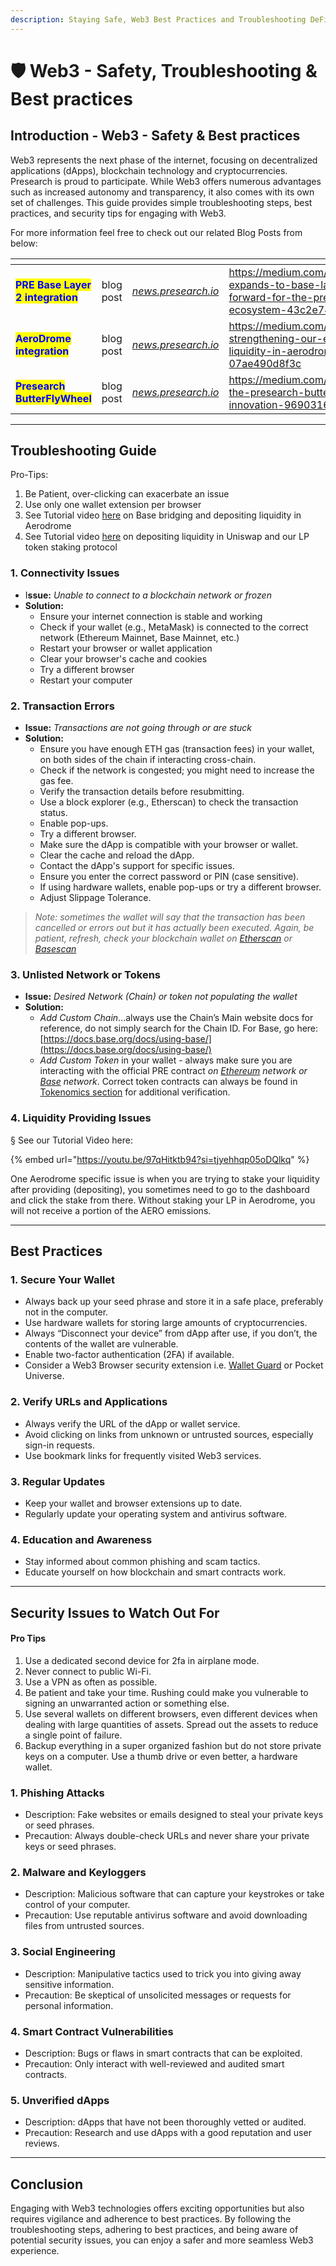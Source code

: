 ```yaml
---
description: Staying Safe, Web3 Best Practices and Troubleshooting DeFi Activity
---
```


# 🛡️ Web3 - Safety, Troubleshooting & Best practices

## Introduction - Web3 - Safety & Best practices

Web3 represents the next phase of the internet, focusing on decentralized applications (dApps), blockchain technology and cryptocurrencies. Presearch is proud to participate. While Web3 offers numerous advantages such as increased autonomy and transparency, it also comes with its own set of challenges. This guide provides simple troubleshooting steps, best practices, and security tips for engaging with Web3.

For more information feel free to check out our related Blog Posts from below:

<table data-view="cards"><thead><tr><th></th><th></th><th></th><th data-hidden data-card-target data-type="content-ref"></th></tr></thead><tbody><tr><td><mark style="color:blue;"><strong>PRE Base Layer 2 integration</strong></mark></td><td>blog post</td><td><a href="https://medium.com/@presearch/presearch-expands-to-base-layer-2-a-giant-leap-forward-for-the-pre-token-and-ecosystem-43c2e7410e84"><em>news.presearch.io</em></a></td><td><a href="https://medium.com/@presearch/presearch-expands-to-base-layer-2-a-giant-leap-forward-for-the-pre-token-and-ecosystem-43c2e7410e84">https://medium.com/@presearch/presearch-expands-to-base-layer-2-a-giant-leap-forward-for-the-pre-token-and-ecosystem-43c2e7410e84</a></td></tr><tr><td><mark style="color:blue;"><strong>AeroDrome integration</strong></mark></td><td>blog post</td><td><a href="https://medium.com/@presearch/join-us-in-strengthening-our-ecosystem-part-ii-add-liquidity-in-aerodrome-and-earn-07ae490d8f3c"><em>news.presearch.io</em></a></td><td><a href="https://medium.com/@presearch/join-us-in-strengthening-our-ecosystem-part-ii-add-liquidity-in-aerodrome-and-earn-07ae490d8f3c">https://medium.com/@presearch/join-us-in-strengthening-our-ecosystem-part-ii-add-liquidity-in-aerodrome-and-earn-07ae490d8f3c</a></td></tr><tr><td><mark style="color:blue;"><strong>Presearch ButterFlyWheel</strong></mark></td><td>blog post</td><td><a href="https://medium.com/@presearch/introducing-the-presearch-butterflywheel-a-prefi-innovation-969031698bc3"><em>news.presearch.io</em></a></td><td><a href="https://medium.com/@presearch/introducing-the-presearch-butterflywheel-a-prefi-innovation-969031698bc3">https://medium.com/@presearch/introducing-the-presearch-butterflywheel-a-prefi-innovation-969031698bc3</a></td></tr></tbody></table>

***

## Troubleshooting Guide

Pro-Tips:

1. Be Patient, over-clicking can exacerbate an issue
2. Use only one wallet extension per browser
3. See Tutorial video [here](https://www.youtube.com/watch?v=97qHitktb94) on Base bridging and depositing liquidity in Aerodrome
4. See Tutorial video [here](https://www.youtube.com/watch?v=QVonc4beLZs) on depositing liquidity in Uniswap and our LP token staking protocol

### 1. Connectivity Issues

* I**ssue:** _Unable to connect to a blockchain network or frozen_
* **Solution:**
  * Ensure your internet connection is stable and working
  * Check if your wallet (e.g., MetaMask) is connected to the correct network (Ethereum Mainnet, Base Mainnet, etc.)
  * Restart your browser or wallet application
  * Clear your browser's cache and cookies
  * Try a different browser
  * Restart your computer

### 2. Transaction Errors

* **Issue:** _Transactions are not going through or are stuck_
* **Solution:**
  * Ensure you have enough ETH gas (transaction fees) in your wallet, on both sides of the chain if interacting cross-chain.
  * Check if the network is congested; you might need to increase the gas fee.
  * Verify the transaction details before resubmitting.
  * Use a block explorer (e.g., Etherscan) to check the transaction status.
  * Enable pop-ups.
  * Try a different browser.
  * Make sure the dApp is compatible with your browser or wallet.
  * Clear the cache and reload the dApp.
  * Contact the dApp's support for specific issues.
  * Ensure you enter the correct password or PIN (case sensitive).
  * If using hardware wallets, enable pop-ups or try a different browser.
  * Adjust Slippage Tolerance.

> _Note: sometimes the wallet will say that the transaction has been cancelled or errors out but it has actually been executed.  Again, be patient, refresh, check your blockchain wallet on_ [_Etherscan_](https://etherscan.io/token/0xec213f83defb583af3a000b1c0ada660b1902a0f) _or_ [_Basescan_](https://basescan.org/token/0x3816dd4bd44c8830c2fa020a5605bac72fa3de7a)

### 3. Unlisted Network or Tokens

* **Issue:** _Desired Network (Chain) or token not populating the wallet_
* **Solution:**
  * _Add Custom Chain_...always use the Chain’s Main website docs for reference, do not simply search for the Chain ID.  For Base, go here: [https://docs.base.org/docs/using-base/](https://docs.base.org/docs/using-base/)
  * _Add Custom Token_ in your wallet - always make sure you are interacting with the official PRE contract _on_ [_Ethereum_](https://etherscan.io/token/0xec213f83defb583af3a000b1c0ada660b1902a0f) _network or_ [_Base_](https://basescan.org/token/0x3816dd4bd44c8830c2fa020a5605bac72fa3de7a) _network_.  Correct token contracts can always be found in [Tokenomics section](tokenomics/#about-pre-presearch-token) for additional verification.

### 4. Liquidity Providing Issues

§  See our Tutorial Video here:&#x20;

{% embed url="https://youtu.be/97qHitktb94?si=tjyehhqp05oDQlkq" %}

One Aerodrome specific issue is when you are trying to stake your liquidity after providing (depositing), you sometimes need to go to the dashboard and click the stake from there.  Without staking your LP in Aerodrome, you will not receive a portion of the AERO emissions.

***

## Best Practices

### 1. Secure Your Wallet

* Always back up your seed phrase and store it in a safe place, preferably not in the computer.
* Use hardware wallets for storing large amounts of cryptocurrencies.
* Always “Disconnect your device” from dApp after use, if you don’t, the contents of the wallet are vulnerable.
* Enable two-factor authentication (2FA) if available.
* Consider a Web3 Browser security extension i.e. [Wallet Guard](https://walletguard.app/) or Pocket Universe.

### 2. Verify URLs and Applications

* Always verify the URL of the dApp or wallet service.
* Avoid clicking on links from unknown or untrusted sources, especially sign-in requests.
* Use bookmark links for frequently visited Web3 services.

### 3. Regular Updates

* Keep your wallet and browser extensions up to date.
* Regularly update your operating system and antivirus software.

### 4. Education and Awareness

* Stay informed about common phishing and scam tactics.
* Educate yourself on how blockchain and smart contracts work.

***

## Security Issues to Watch Out For

#### **Pro Tips**

1. Use a dedicated second device for 2fa in airplane mode.
2. Never connect to public Wi-Fi.
3. Use a VPN as often as possible.
4. Be patient and take your time.  Rushing could make you vulnerable to signing an unwarranted action or something else.
5. Use several wallets on different browsers, even different devices when dealing with large quantities of assets.  Spread out the assets to reduce a single point of failure.
6. Backup everything in a super organized fashion but do not store private keys on a computer.  Use a thumb drive or even better, a hardware wallet.

### 1. Phishing Attacks

* Description: Fake websites or emails designed to steal your private keys or seed phrases.
* Precaution: Always double-check URLs and never share your private keys or seed phrases.

### 2. Malware and Keyloggers

* Description: Malicious software that can capture your keystrokes or take control of your computer.
* Precaution: Use reputable antivirus software and avoid downloading files from untrusted sources.

### 3. Social Engineering

* Description: Manipulative tactics used to trick you into giving away sensitive information.
* Precaution: Be skeptical of unsolicited messages or requests for personal information.

### 4. Smart Contract Vulnerabilities

* Description: Bugs or flaws in smart contracts that can be exploited.
* Precaution: Only interact with well-reviewed and audited smart contracts.

### 5. Unverified dApps

* Description: dApps that have not been thoroughly vetted or audited.
* Precaution: Research and use dApps with a good reputation and user reviews.

***

## Conclusion

Engaging with Web3 technologies offers exciting opportunities but also requires vigilance and adherence to best practices. By following the troubleshooting steps, adhering to best practices, and being aware of potential security issues, you can enjoy a safer and more seamless Web3 experience.
